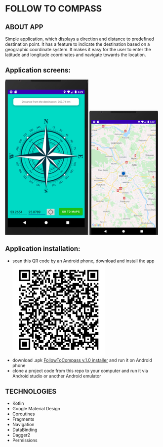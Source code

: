 # FOLLOW TO COMPASS 

## ABOUT APP
Simple application, which displays a direction and distance to predefined destination point. It has a feature
to indicate the destination based on a geographic coordinate system. It makes it easy for the user to
enter the latitude and longitude coordinates and navigate towards the location.

## Application screens:
![App screens](https://github.com/Harnet69/Follow-to-compass/blob/main/app/GitHubMediaFiles/app_compass.png)
![App screens](https://github.com/Harnet69/Follow-to-compass/blob/main/app/GitHubMediaFiles/app_map.png)

## Application installation:
- scan this QR code by an Android phone, download and install the app 
![QR](https://github.com/Harnet69/shareSomePhotos/blob/main/app/GitHubMediaFiles/apk_QR.png)
- download .apk [FollowToCompass v.1.0 installer](https://drive.google.com/file/d/1gSdnP98Z4r44CZTxZXRe8ekfndRdqjxa/view?usp=sharing) and run it on Android phone
- clone a project code from this repo to your computer and run it via Android studio or another Android emulator

## TECHNOLOGIES
- Kotlin
- Google Material Design
- Coroutines
- Fragments
- Navigation
- DataBinding
- Dagger2
- Permissions
